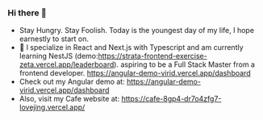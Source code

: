 ### Hi there 👋
-  Stay Hungry. Stay Foolish. Today is the youngest day of my life, I hope earnestly to start on.
- 🌱 I specialize in React and Next.js with Typescript  and am currently learning NestJS (demo:https://strata-frontend-exercise-zeta.vercel.app/leaderboard). aspiring to be a Full Stack Master from a frontend developer.
https://angular-demo-virid.vercel.app/dashboard
- Check out my Angular demo at: https://angular-demo-virid.vercel.app/dashboard
- Also, visit my Cafe website at: https://cafe-8gp4-dr7o4zfg7-lovejing.vercel.app/
